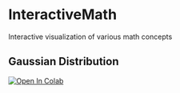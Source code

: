 # InteractiveMath
Interactive visualization of various math concepts

## Gaussian Distribution
[![Open In Colab](https://colab.research.google.com/assets/colab-badge.svg)](https://colab.research.google.com/github/SheldonFung98/InteractiveMath/GaussianDistribution.ipynb)